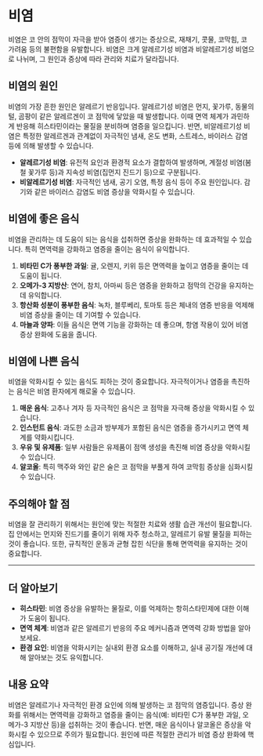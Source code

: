 # 비염

비염은 코 안의 점막이 자극을 받아 염증이 생기는 증상으로, 재채기, 콧물, 코막힘, 코 가려움 등의 불편함을 유발합니다. 비염은 크게 알레르기성 비염과 비알레르기성 비염으로 나뉘며, 그 원인과 증상에 따라 관리와 치료가 달라집니다.

## 비염의 원인

비염의 가장 흔한 원인은 알레르기 반응입니다. 알레르기성 비염은 먼지, 꽃가루, 동물의 털, 곰팡이 같은 알레르겐이 코 점막에 닿았을 때 발생합니다. 이때 면역 체계가 과민하게 반응해 히스타민이라는 물질을 분비하며 염증을 일으킵니다. 반면, 비알레르기성 비염은 특정한 알레르겐과 관계없이 자극적인 냄새, 온도 변화, 스트레스, 바이러스 감염 등에 의해 발생할 수 있습니다.

* **알레르기성 비염**: 유전적 요인과 환경적 요소가 결합하여 발생하며, 계절성 비염(봄철 꽃가루 등)과 지속성 비염(집먼지 진드기 등)으로 구분됩니다.
* **비알레르기성 비염**: 자극적인 냄새, 공기 오염, 특정 음식 등이 주요 원인입니다. 감기와 같은 바이러스 감염도 비염 증상을 악화시킬 수 있습니다.

## 비염에 좋은 음식

비염을 관리하는 데 도움이 되는 음식을 섭취하면 증상을 완화하는 데 효과적일 수 있습니다. 특히 면역력을 강화하고 염증을 줄이는 음식이 유익합니다.

1. **비타민 C가 풍부한 과일**: 귤, 오렌지, 키위 등은 면역력을 높이고 염증을 줄이는 데 도움이 됩니다.
2. **오메가-3 지방산**: 연어, 참치, 아마씨 등은 염증을 완화하고 점막의 건강을 유지하는 데 유익합니다.
3. **항산화 성분이 풍부한 음식**: 녹차, 블루베리, 토마토 등은 체내의 염증 반응을 억제해 비염 증상을 줄이는 데 기여할 수 있습니다.
4. **마늘과 양파**: 이들 음식은 면역 기능을 강화하는 데 좋으며, 항염 작용이 있어 비염 증상 완화에 도움을 줍니다.

## 비염에 나쁜 음식

비염을 악화시킬 수 있는 음식도 피하는 것이 중요합니다. 자극적이거나 염증을 촉진하는 음식은 비염 환자에게 해로울 수 있습니다.

1. **매운 음식**: 고추나 겨자 등 자극적인 음식은 코 점막을 자극해 증상을 악화시킬 수 있습니다.
2. **인스턴트 음식**: 과도한 소금과 방부제가 포함된 음식은 염증을 증가시키고 면역 체계를 약화시킵니다.
3. **우유 및 유제품**: 일부 사람들은 유제품이 점액 생성을 촉진해 비염 증상을 악화시킬 수 있습니다.
4. **알코올**: 특히 맥주와 와인 같은 술은 코 점막을 부풀게 하여 코막힘 증상을 심화시킬 수 있습니다.

## 주의해야 할 점

비염을 잘 관리하기 위해서는 원인에 맞는 적절한 치료와 생활 습관 개선이 필요합니다. 집 안에서는 먼지와 진드기를 줄이기 위해 자주 청소하고, 알레르기 유발 물질을 피하는 것이 좋습니다. 또한, 규칙적인 운동과 균형 잡힌 식단을 통해 면역력을 유지하는 것이 중요합니다.

---

## 더 알아보기

* **히스타민**: 비염 증상을 유발하는 물질로, 이를 억제하는 항히스타민제에 대한 이해가 도움이 됩니다.
* **면역 체계**: 비염과 같은 알레르기 반응의 주요 메커니즘과 면역력 강화 방법을 알아보세요.
* **환경 요인**: 비염을 악화시키는 실내외 환경 요소를 이해하고, 실내 공기질 개선에 대해 알아보는 것도 유익합니다.

## 내용 요약

비염은 알레르기나 자극적인 환경 요인에 의해 발생하는 코 점막의 염증입니다. 증상 완화를 위해서는 면역력을 강화하고 염증을 줄이는 음식(예: 비타민 C가 풍부한 과일, 오메가-3 지방산 등)을 섭취하는 것이 좋습니다. 반면, 매운 음식이나 알코올은 증상을 악화시킬 수 있으므로 주의가 필요합니다. 원인에 따른 적절한 관리가 비염 증상 완화에 핵심입니다.